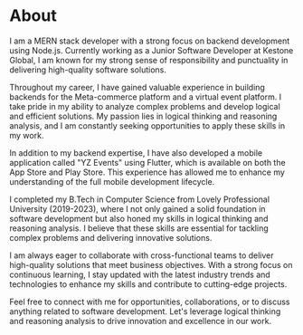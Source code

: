 # About

I am a MERN stack developer with a strong focus on backend development using Node.js. Currently working as a Junior Software Developer at Kestone Global, I am known for my strong sense of responsibility and punctuality in delivering high-quality software solutions.

Throughout my career, I have gained valuable experience in building backends for the Meta-commerce platform and a virtual event platform. I take pride in my ability to analyze complex problems and develop logical and efficient solutions. My passion lies in logical thinking and reasoning analysis, and I am constantly seeking opportunities to apply these skills in my work.

In addition to my backend expertise, I have also developed a mobile application called "YZ Events" using Flutter, which is available on both the App Store and Play Store. This experience has allowed me to enhance my understanding of the full mobile development lifecycle.

I completed my B.Tech in Computer Science from Lovely Professional University (2019-2023), where I not only gained a solid foundation in software development but also honed my skills in logical thinking and reasoning analysis. I believe that these skills are essential for tackling complex problems and delivering innovative solutions.

I am always eager to collaborate with cross-functional teams to deliver high-quality solutions that meet business objectives. With a strong focus on continuous learning, I stay updated with the latest industry trends and technologies to enhance my skills and contribute to cutting-edge projects.

Feel free to connect with me for opportunities, collaborations, or to discuss anything related to software development. Let's leverage logical thinking and reasoning analysis to drive innovation and excellence in our work.